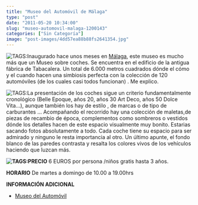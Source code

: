 ```yaml
---
title: "Museo del Automóvil de Málaga"
type: "post"
date: "2011-05-20 10:34:00"
slug: "museo-automovil-malaga-1200143"
categories: ["Sin Categoría"]
image: "post-images/4dd57ea88b88fs2641354.jpg"
---
```


![ TAGS:](post-images/4dd57ea88b88fs2641354.jpg "museo del automóvil by missviajes")Inaugurado hace unos meses en [Málaga](http://www.missviajes.com/malaga-1200141), este museo es mucho más que un Museo sobre coches. Se encuentra en el edificio de la antigua fábrica de Tabacalera. Un total de 6.000 metros cuadrados dónde el cómo y el cuando hacen una simbiosis perfecta con la colección de 120 automóviles (de los cuales casi todos funcionan) . Me explico.

![ TAGS:](post-images/4dd57e30a0c6as2895141.jpg "by missviajes")La presentación de los coches sigue un criterio fundamentalmente cronológico (Belle Epoque, años 20, años 30 Art Deco, años 50 Dolce Vita...), aunque también los hay de estilo , de marcas o de tipo de carburantes ... Acompañando el recorrido hay una colección de maletas,de piezas de recambio de época, complementos como sombreros o vestidos dónde los detalles hacen de este espacio visualmente muy bonito. Estarias sacando fotos absolutamente a todo. Cada coche tiene su espacio para ser admirado y ninguno le resta importancia al otro. Un último apunte, el fondo blanco de las paredes contrasta y resalta los colores vivos de los vehículos haciendo que luzcan más.

**![ TAGS:](post-images/4dd581273abc6s2856704.jpg "maletas by missviajes")PRECIO** 6 EUROS por persona /niños gratis hasta 3 años.

**HORARIO** De martes a domingo de 10.00 a 19.00hrs

**INFORMACIÓN ADICIONAL**

- [Museo del Automóvil](http://www.museoautomovilmalaga.com/Esp/MuseoAutomovilisticodeMalaga.html)